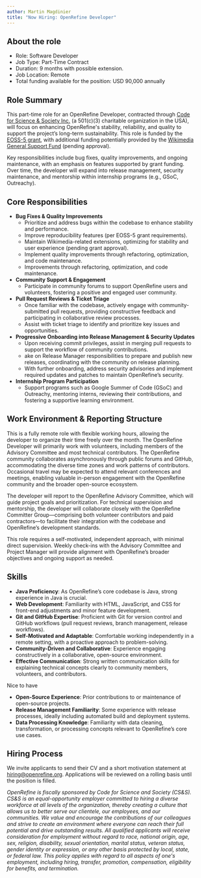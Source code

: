 ```yaml
---
author: Martin Magdinier
title: "Now Hiring: OpenRefine Developer"
---
```

## About the role 

* Role: Software Developer
* Job Type: Part-Time Contract
* Duration: 9 months with possible extension.
* Job Location: Remote
* Total funding available for the position: USD 90,000 annually 

## Role Summary

This part-time role for an OpenRefine Developer, contracted through [Code for Science & Society Inc.](https://www.codeforsociety.org/) (a 501(c)(3) charitable organization in the USA), will focus on enhancing OpenRefine's stability, reliability, and quality to support the project’s long-term sustainability. This role is funded by the [EOSS-5 grant](/funding#2022-eoss-5), with additional funding potentially provided by the [Wikimedia General Support Fund](/funding#2024-wikimedia-foundation) (pending approval).

Key responsibilities include bug fixes, quality improvements, and ongoing maintenance, with an emphasis on features supported by grant funding. Over time, the developer will expand into release management, security maintenance, and mentorship within internship programs (e.g., GSoC, Outreachy).

## Core Responsibilities
* **Bug Fixes & Quality Improvements**
  * Prioritize and address bugs within the codebase to enhance stability and performance.
  * Improve reproducibility features (per EOSS-5 grant requirements).
  * Maintain Wikimedia-related extensions, optimizing for stability and user experience (pending grant approval).
  * Implement quality improvements through refactoring, optimization, and code maintenance.
  * Improvements through refactoring, optimization, and code maintenance.
* **Community Support & Engagement**
  * Participate in community forums to support OpenRefine users and volunteers, fostering a positive and engaged user community.
* **Pull Request Reviews & Ticket Triage**
  * Once familiar with the codebase, actively engage with community-submitted pull requests, providing constructive feedback and participating in collaborative review processes.
  * Assist with ticket triage to identify and prioritize key issues and opportunities.
* **Progressive Onboarding into Release Management & Security Updates**
  * Upon receiving commit privileges, assist in merging pull requests to support the workflow of community contributions.
  * ake on Release Manager responsibilities to prepare and publish new releases, coordinating with the community on release planning.
  * With further onboarding, address security advisories and implement required updates and patches to maintain OpenRefine’s security.
* **Internship Program Participation**
  * Support programs such as Google Summer of Code (GSoC) and Outreachy, mentoring interns, reviewing their contributions, and fostering a supportive learning environment.

## Work Environment & Reporting Structure

This is a fully remote role with flexible working hours, allowing the developer to organize their time freely over the month. The OpenRefine Developer will primarily work with volunteers, including members of the Advisory Committee and most technical contributors. The OpenRefine community collaborates asynchronously through public forums and GitHub, accommodating the diverse time zones and work patterns of contributors. Occasional travel may be expected to attend relevant conferences and meetings, enabling valuable in-person engagement with the OpenRefine community and the broader open-source ecosystem.

The developer will report to the OpenRefine Advisory Committee, which will guide project goals and prioritization. For technical supervision and mentorship, the developer will collaborate closely with the OpenRefine Committer Group—comprising both volunteer contributors and paid contractors—to facilitate their integration with the codebase and OpenRefine’s development standards.

This role requires a self-motivated, independent approach, with minimal direct supervision. Weekly check-ins with the Advisory Committee and Project Manager will provide alignment with OpenRefine’s broader objectives and ongoing support as needed.

## Skills 
* **Java Proficiency**: As OpenRefine’s core codebase is Java, strong experience in Java is crucial.
* **Web Development**: Familiarity with HTML, JavaScript, and CSS for front-end adjustments and minor feature development.
* **Git and GitHub Expertise**: Proficient with Git for version control and GitHub workflows (pull request reviews, branch management, release workflows).
* **Self-Motivated and Adaptable**: Comfortable working independently in a remote setting, with a proactive approach to problem-solving.
* **Community-Driven and Collaborative**: Experience engaging constructively in a collaborative, open-source environment.
* **Effective Communication**: Strong written communication skills for explaining technical concepts clearly to community members, volunteers, and contributors.

Nice to have
* **Open-Source Experience**: Prior contributions to or maintenance of open-source projects.
* **Release Management Familiarity**: Some experience with release processes, ideally including automated build and deployment systems.
* **Data Processing Knowledge**: Familiarity with data cleaning, transformation, or processing concepts relevant to OpenRefine’s core use cases.

## Hiring Process 

We invite applicants to send their CV and a short motivation statement at hiring@openrefine.org. Applications will be reviewed on a rolling basis until the position is filled.

_OpenRefine is fiscally sponsored by Code for Science and Society (CS&S). CS&S is an equal-opportunity employer committed to hiring a diverse workforce at all levels of the organization, thereby creating a culture that allows us to better serve our clientele, our employees, and our communities. We value and encourage the contributions of our colleagues and strive to create an environment where everyone can reach their full potential and drive outstanding results. All qualified applicants will receive consideration for employment without regard to race, national origin, age, sex, religion, disability, sexual orientation, marital status, veteran status, gender identity or expression, or any other basis protected by local, state, or federal law. This policy applies with regard to all aspects of one's employment, including hiring, transfer, promotion, compensation, eligibility for benefits, and termination._
